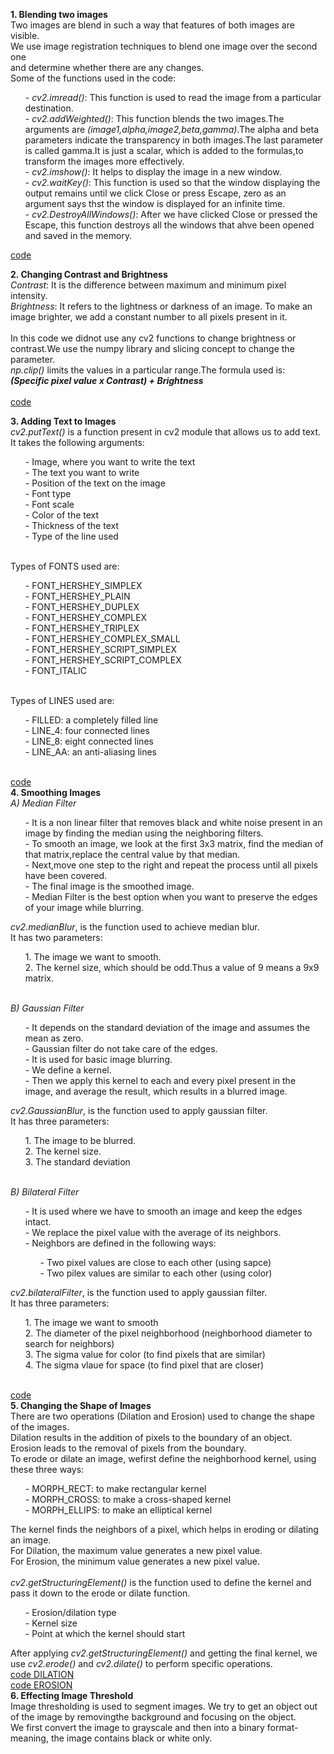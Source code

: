 
  **1. Blending two images** <br>
       Two images are blend in such a way that features of both images are visible.<br>
       We use image registration techniques to blend one image over the second one <br>
       and determine whether there are any changes.<br>
       Some of the functions used in the code:<br>
       <ol>
           - *cv2.imread()*: This function is used to read the image from a particular destination. <br>
           - *cv2.addWeighted()*: This function blends the two images.The arguments are *(image1,alpha,image2,beta,gamma)*.The alpha and beta parameters indicate the transparency                                   in both images.The last parameter is called gamma.It is just a scalar, which is added to the formulas,to transform the images more effectively.<br>
           - *cv2.imshow()*: It helps to display the image in a new window.<br>
           - *cv2.waitKey()*: This function is used so that the window displaying the output remains until we click Close or press Escape, zero as an argument says thst the window is displayed for an infinite time.<br>
           - *cv2.DestroyAllWindows()*: After we have clicked Close or pressed the Escape, this function destroys all the windows that ahve been opened and saved in the memory. <br>
       </ol>
       [code](https://github.com/madhuragandhe/Image_Processing/blob/master/Advance_Concepts_OPENCV/BlendingImgs.py)<br>
       
   **2. Changing Contrast and Brightness** <br>
       *Contrast*: It is the difference between maximum and minimum pixel intensity.<br>
       *Brightness*: It refers to the lightness or darkness of an image. To make an image brighter, we add a constant number to all pixels present in it. <br>
        <br>
        In this code we didnot use any cv2 functions to change brightness or contrast.We use the numpy library and slicing concept to change the parameter.<br>
        *np.clip()* limits the values in a particular range.The formula used is:<br>
        ***(Specific pixel value x Contrast) + Brightness***<br>
        <br>
       [code](https://github.com/madhuragandhe/Image_Processing/blob/master/Advance_Concepts_OPENCV/Brightness_Contrast.py)<br>
   
   **3. Adding Text to Images** <br>
       *cv2.putText()* is a function present in cv2 module that allows us to add text.<br>
       It takes the following arguments:<br>
       <ol>
           - Image, where you want to write the text<br>
           - The text you want to write<br>
           - Position of the text on the image<br>
           - Font type<br>
           - Font scale<br>
           - Color of the text<br>
           - Thickness of the text<br>
           - Type of the line used<br>
       </ol>
       <br>
       Types of FONTS used are:
       <ol>
           - FONT_HERSHEY_SIMPLEX<br>
           - FONT_HERSHEY_PLAIN<br>
           - FONT_HERSHEY_DUPLEX<br>
           - FONT_HERSHEY_COMPLEX<br>
           - FONT_HERSHEY_TRIPLEX<br>
           - FONT_HERSHEY_COMPLEX_SMALL<br>
           - FONT_HERSHEY_SCRIPT_SIMPLEX<br>
           - FONT_HERSHEY_SCRIPT_COMPLEX<br>
           - FONT_ITALIC<br>
       </ol>
       <br>
       Types of LINES used are:
       <ol>
           - FILLED: a completely filled line<br>
           - LINE_4: four connected lines<br>
           - LINE_8: eight connected lines<br>
           - LINE_AA: an anti-aliasing lines<br>
       </ol>
       <br>
       [code](https://github.com/madhuragandhe/Image_Processing/blob/master/Advance_Concepts_OPENCV/Text_on_Image.py)
       <br>
       **4. Smoothing Images** <br>
          *A) Median Filter* <br>
          <ol>
              - It is a non linear filter that removes black and white noise present in an image by finding the median using the neighboring filters.<br>
              - To smooth an image, we look at the first 3x3 matrix, find the median of that matrix,replace the central value by that median.<br>
              - Next,move one step to the right and repeat the process until all pixels have been covered.<br>
              - The final image is the smoothed image.<br>
              - Median Filter is the best option when you want to preserve the edges of your image while blurring.<br>
          </ol>
          *cv2.medianBlur*, is the function used to achieve median blur.<br>
          It has two parameters:<br>
          <ol>
              1. The image we want to smooth.<br>
              2. The kernel size, which should be odd.Thus a value of 9 means a 9x9 matrix.
          </ol>
       <br>
       *B) Gaussian Filter* <br>
          <ol>
              - It depends on the standard deviation of the image and assumes the mean as zero.<br>
              - Gaussian filter do not take care of the edges.<br>
              - It is used for basic image blurring.<br>
              - We define a kernel.<br>
              - Then we apply this kernel to each and every pixel present in the image, and average the result, which results in a blurred image.<br>
          </ol>
          *cv2.GaussianBlur*, is the function used to apply gaussian filter.<br>
          It has three parameters:<br>
          <ol>
              1. The image to be blurred.<br>
              2. The kernel size.<br>
              3. The standard deviation<br>
          </ol>
       <br>
        *B) Bilateral Filter* <br>
          <ol>
              - It is used where we have to smooth an image and keep the edges intact.<br>
              - We replace the pixel value with the average of its neighbors.<br>
              - Neighbors are defined in the following ways:<br>
              <ol>
                  - Two pixel values are close to each other (using sapce)<br>
                  - Two pilex values are similar to each other (using color)<br>
              </ol>
          </ol>
          *cv2.bilateralFilter*, is the function used to apply gaussian filter.<br>
          It has three parameters:<br>
          <ol>
              1. The image we want to smooth<br>
              2. The diameter of the pixel neighborhood (neighborhood diameter to search for neighbors)<br>
              3. The sigma value for color (to find pixels that are similar)<br>
              4. The sigma vlaue for space (to find pixel that are closer)<br>
          </ol>
       <br>
       [code](https://github.com/madhuragandhe/Image_Processing/blob/master/Advance_Concepts_OPENCV/SmoothingImages.py)
       <br>
       **5. Changing the Shape of Images** <br>
       There are two operations (Dilation and Erosion) used to change the shape of the images.<br>
       Dilation results in the addition of pixels to the boundary of an object.<br>
       Erosion leads to the removal of pixels from the boundary.<br>
       To erode or dilate an image, wefirst define the neighborhood kernel, using these three ways:
       <ol>
           - MORPH_RECT: to make rectangular kernel<br>
           - MORPH_CROSS: to make a cross-shaped kernel<br>
           - MORPH_ELLIPS: to make an elliptical kernel<br>
       </ol>
       The kernel finds the neighbors of a pixel, which helps in eroding or dilating an image.<br>
       For Dilation, the maximum value generates a new pixel value.<br>
       For Erosion, the minimum value generates a new pixel value.<br>
       <br>
       *cv2.getStructuringElement()* is the function used to define the kernel and pass it down to the erode or dilate function.<br>
       <ol>
           - Erosion/dilation type<br>
           - Kernel size<br>
           - Point at which the kernel should start<br>
       </ol>
       After applying *cv2.getStructuringElement()* and getting the final kernel, we use *cv2.erode()* and *cv2.dilate()* to perform specific operations.<br>
       [code DILATION](https://github.com/madhuragandhe/Image_Processing/blob/master/Advance_Concepts_OPENCV/Dilation.py)<br>
       [code EROSION](https://github.com/madhuragandhe/Image_Processing/blob/master/Advance_Concepts_OPENCV/Erosion.py)
       <br>
       **6. Effecting Image Threshold**<br>
       Image thresholding is used to segment images. We try to get an object out of the image by removingthe background and focusing on the object.<br>
       We first convert the image to grayscale and then into a binary format-meaning, the image contains black or white only.<br>


